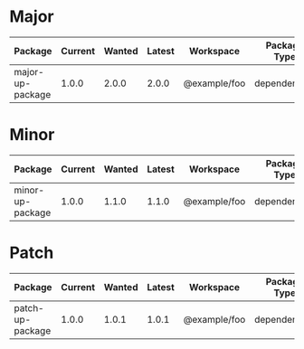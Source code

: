 # Major
| Package | Current | Wanted | Latest | Workspace | Package Type | URL | CHANGELOG |
|---|---|---|---|---|---|---|---|
| major-up-package | 1.0.0 | 2.0.0 | 2.0.0 | @example/foo | dependencies | https://example.com/major |  |

# Minor
| Package | Current | Wanted | Latest | Workspace | Package Type | URL | CHANGELOG |
|---|---|---|---|---|---|---|---|
| minor-up-package | 1.0.0 | 1.1.0 | 1.1.0 | @example/foo | dependencies | https://example.com/minor |  |

# Patch
| Package | Current | Wanted | Latest | Workspace | Package Type | URL | CHANGELOG |
|---|---|---|---|---|---|---|---|
| patch-up-package | 1.0.0 | 1.0.1 | 1.0.1 | @example/foo | dependencies | https://example.com/patch |  |
